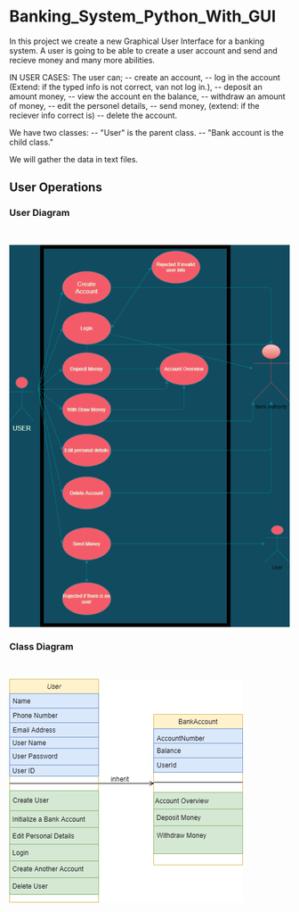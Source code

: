 # Banking_System_Python_With_GUI

In this project we create a new Graphical User Interface for a banking system. A user is going to be able to create a user account and send and recieve money and many more abilities.

IN USER CASES:
The user can;
-- create an account,
-- log in the account (Extend:  if the typed info is not correct, van not log in.),
-- deposit an amount money,
-- view the account en the balance,
-- withdraw an amount of money,
-- edit the personel details,
-- send money, (extend: if the reciever info correct is)
-- delete the account.

We have two classes: 
-- "User" is the parent class.
-- "Bank account is the child class."

We will gather the data in text files.


## User Operations

### User Diagram ###
<br>

![Alt text](assests/User_Diagram.png?raw=true "User Digram")

### Class Diagram ###
<br>

![Alt text](assests/Class_Diagram.png?raw=true "Class Digram")
